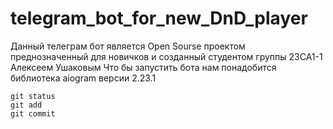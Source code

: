 # telegram_bot_for_new_DnD_player
Данный телеграм бот является Open Sourse проектом преднозначенный для новичков и созданный студентом группы 23СА1-1 Алексеем Ушаковым
Что бы запустить бота нам понадобится библиотека aiogram версии 2.23.1
```
git status
git add
git commit
```
